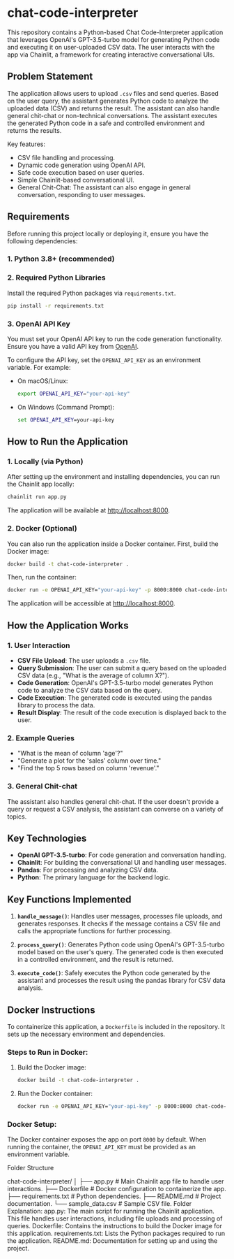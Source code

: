 # chat-code-interpreter

This repository contains a Python-based Chat Code-Interpreter application that leverages OpenAI's GPT-3.5-turbo model for generating Python code and executing it on user-uploaded CSV data. The user interacts with the app via Chainlit, a framework for creating interactive conversational UIs.

## Problem Statement

The application allows users to upload `.csv` files and send queries. Based on the user query, the assistant generates Python code to analyze the uploaded data (CSV) and returns the result. The assistant can also handle general chit-chat or non-technical conversations. The assistant executes the generated Python code in a safe and controlled environment and returns the results.

Key features:
- CSV file handling and processing.
- Dynamic code generation using OpenAI API.
- Safe code execution based on user queries.
- Simple Chainlit-based conversational UI.
- General Chit-Chat: The assistant can also engage in general conversation, responding to user messages.


## Requirements

Before running this project locally or deploying it, ensure you have the following dependencies:

### 1. Python 3.8+ (recommended)

### 2. Required Python Libraries

Install the required Python packages via `requirements.txt`.

```bash
pip install -r requirements.txt
```

### 3. OpenAI API Key

You must set your OpenAI API key to run the code generation functionality. Ensure you have a valid API key from [OpenAI](https://openai.com/).

To configure the API key, set the `OPENAI_API_KEY` as an environment variable. For example:

- On macOS/Linux:
  ```bash
  export OPENAI_API_KEY="your-api-key"
  ```
- On Windows (Command Prompt):
  ```cmd
  set OPENAI_API_KEY=your-api-key
  ```

## How to Run the Application

### 1. Locally (via Python)

After setting up the environment and installing dependencies, you can run the Chainlit app locally:

```bash
chainlit run app.py
```

The application will be available at [http://localhost:8000](http://localhost:8000).

### 2. Docker (Optional)

You can also run the application inside a Docker container. First, build the Docker image:

```bash
docker build -t chat-code-interpreter .
```

Then, run the container:

```bash
docker run -e OPENAI_API_KEY="your-api-key" -p 8000:8000 chat-code-interpreter
```

The application will be accessible at [http://localhost:8000](http://localhost:8000).

## How the Application Works

### 1. User Interaction

- **CSV File Upload**: The user uploads a `.csv` file.
- **Query Submission**: The user can submit a query based on the uploaded CSV data (e.g., "What is the average of column X?").
- **Code Generation**: OpenAI's GPT-3.5-turbo model generates Python code to analyze the CSV data based on the query.
- **Code Execution**: The generated code is executed using the pandas library to process the data.
- **Result Display**: The result of the code execution is displayed back to the user.

### 2. Example Queries

- "What is the mean of column 'age'?"
- "Generate a plot for the 'sales' column over time."
- "Find the top 5 rows based on column 'revenue'."

### 3. General Chit-chat

The assistant also handles general chit-chat. If the user doesn't provide a query or request a CSV analysis, the assistant can converse on a variety of topics.

## Key Technologies

- **OpenAI GPT-3.5-turbo**: For code generation and conversation handling.
- **Chainlit**: For building the conversational UI and handling user messages.
- **Pandas**: For processing and analyzing CSV data.
- **Python**: The primary language for the backend logic.

## Key Functions Implemented

1. **`handle_message()`**: Handles user messages, processes file uploads, and generates responses. It checks if the message contains a CSV file and calls the appropriate functions for further processing.

2. **`process_query()`**: Generates Python code using OpenAI's GPT-3.5-turbo model based on the user's query. The generated code is then executed in a controlled environment, and the result is returned.

3. **`execute_code()`**: Safely executes the Python code generated by the assistant and processes the result using the pandas library for CSV data analysis.

## Docker Instructions

To containerize this application, a `Dockerfile` is included in the repository. It sets up the necessary environment and dependencies.

### Steps to Run in Docker:

1. Build the Docker image:

   ```bash
   docker build -t chat-code-interpreter .
   ```

2. Run the Docker container:

   ```bash
   docker run -e OPENAI_API_KEY="your-api-key" -p 8000:8000 chat-code-interpreter
   ```

### Docker Setup:

The Docker container exposes the app on port `8000` by default. When running the container, the `OPENAI_API_KEY` must be provided as an environment variable.

Folder Structure

chat-code-interpreter/
│
├── app.py                     # Main Chainlit app file to handle user interactions.
├── Dockerfile                 # Docker configuration to containerize the app.
├── requirements.txt           # Python dependencies.
├── README.md                  # Project documentation.
└── sample_data.csv            # Sample CSV file.
Folder Explanation:
app.py: The main script for running the Chainlit application. This file handles user interactions, including file uploads and processing of queries.
Dockerfile: Contains the instructions to build the Docker image for this application.
requirements.txt: Lists the Python packages required to run the application.
README.md: Documentation for setting up and using the project.
